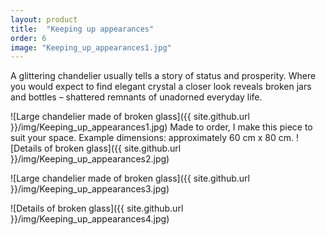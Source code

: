 ```yaml
---
layout: product
title:  "Keeping up appearances"
order: 6
image: "Keeping_up_appearances1.jpg"
---
```


A glittering chandelier usually tells a story of status and prosperity. Where you would expect to find elegant crystal a closer look reveals broken jars and bottles – shattered remnants of unadorned everyday life.

![Large chandelier made of broken glass]({{ site.github.url }}/img/Keeping_up_appearances1.jpg)
Made to order, I make this piece to suit your space. Example dimensions: approximately 60 cm x 80 cm. 
![Details of broken glass]({{ site.github.url }}/img/Keeping_up_appearances2.jpg)

![Large chandelier made of broken glass]({{ site.github.url }}/img/Keeping_up_appearances3.jpg)

![Details of broken glass]({{ site.github.url }}/img/Keeping_up_appearances4.jpg)
